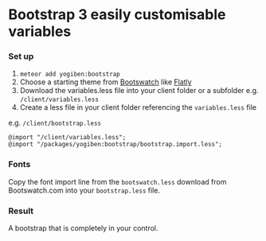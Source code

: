 # Bootstrap 3 easily customisable variables

### Set up ###
1. `meteor add yogiben:bootstrap`
2. Choose a starting theme from [Bootswatch](http://bootswatch.com/) like [Flatly](http://bootswatch.com/flatly/)
3. Download the variables.less file into your client folder or a subfolder e.g. `/client/variables.less`
4. Create a less file in your client folder referencing the `variables.less` file

e.g. `/client/bootstrap.less`
```
@import "/client/variables.less";
@import "/packages/yogiben:bootstrap/bootstrap.import.less";
```
### Fonts ###
Copy the font import line from the `bootswatch.less` download from Bootswatch.com into your `bootstrap.less` file.

### Result ###
A bootstrap that is completely in your control.
